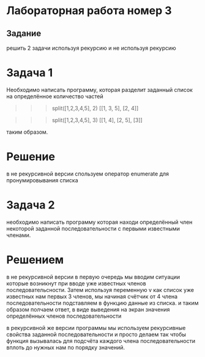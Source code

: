 # Лабораторная работа номер 3

## Задание
решить 2 задачи используя рекурсию и не используя рекурсию

# Задача 1
Необходимо написать программу, которая разделит заданный список на определённое количество частей 
>>> split([1,2,3,4,5], 2)
[[1, 3, 5], [2, 4]]

>>> split([1,2,3,4,5], 3)
[[1, 4], [2, 5], [3]]

таким образом.

# Решение

в не рекурсивной версии спользуем оператор enumerate для пронумировывания списка

# Задача 2
необходимо написать программу которая находи определённый член некоторой заданной последовательности с первыми известными членами.

# Решением
в не рекурсивной версии в первую очередь мы вводим ситуации которые возникнут при вводе уже известных членов последовательсности. Затем используя переменную v как список уже известных нам первых 3 членов, мы начиная счётчик от 4 члена последовательности подставляем в функцию данные из списка. и таким образом полчаем ответ, в виде выведения на экран значения определённых членов последовательности

в рекурсивной же версии программы мы используем рекурсивные свойства заданной последовательности и просто делаем так чтобы функция вызывалась для подсчёта каждого члена последовательности вплоть до нужных нам по порядку значений. 
